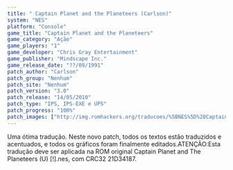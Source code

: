 ```yaml
---
title: " Captain Planet and the Planeteers (Carlson)"
system: "NES"
platform: "Console"
game_title: "Captain Planet and the Planeteers"
game_category: "Ação"
game_players: "1"
game_developer: "Chris Gray Entertainment"
game_publisher: "Mindscape Inc."
game_release_date: "??/09/1991"
patch_author: "Carlson"
patch_group: "Nenhum"
patch_site: "Nenhum"
patch_version: "3.0"
patch_release: "14/05/2010"
patch_type: "IPS, IPS-EXE e UPS"
patch_progress: "100%"
patch_images: ["http://img.romhackers.org/traducoes/%5BNES%5D%20Captain%20Planet%20and%20the%20Planeteers%20-%20Carlson%20-%201.png","http://img.romhackers.org/traducoes/%5BNES%5D%20Captain%20Planet%20and%20the%20Planeteers%20-%20Carlson%20-%202.png","http://img.romhackers.org/traducoes/%5BNES%5D%20Captain%20Planet%20and%20the%20Planeteers%20-%20Carlson%20-%203.png"]
---
```

Uma ótima tradução. Neste novo patch, todos os textos estão traduzidos e acentuados, e todos os gráficos foram finalmente editados.ATENÇÃO:Esta tradução deve ser aplicada na ROM original Captain Planet and The Planeteers (U) [!].nes, com CRC32 21D34187.